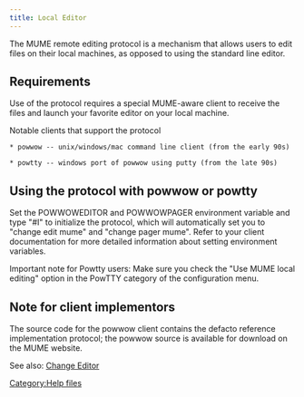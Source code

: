 ```yaml
---
title: Local Editor
---
```


The MUME remote editing protocol is a mechanism that allows users to
edit files on their local machines, as opposed to using the standard
line editor.

## Requirements

Use of the protocol requires a special MUME-aware client to receive the
files and launch your favorite editor on your local machine.

Notable clients that support the protocol

`* powwow -- unix/windows/mac command line client (from the early 90s)`

`* powtty -- windows port of powwow using putty (from the late 90s)`

## Using the protocol with powwow or powtty

Set the POWWOWEDITOR and POWWOWPAGER environment variable and type "#I"
to initialize the protocol, which will automatically set you to "change
edit mume" and "change pager mume". Refer to your client documentation
for more detailed information about setting environment variables.

Important note for Powtty users: Make sure you check the "Use MUME local
editing" option in the PowTTY category of the configuration menu.

## Note for client implementors

The source code for the powwow client contains the defacto reference
implementation protocol; the powwow source is available for download on
the MUME website.

See also: [Change Editor](Change_Editor "wikilink")

[Category:Help files](Category:Help_files "wikilink")
